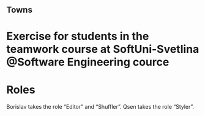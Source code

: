 ## Towns
# Exercise for students in the teamwork course at SoftUni-Svetlina @Software Engineering cource

# Roles
  Borislav takes the role “Editor” and “Shuffler”.
  Qsen takes the role “Styler”.
